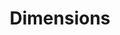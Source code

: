 ---
layout: default
bigquery: https://console.cloud.google.com/bigquery?p=covid-19-dimensions-ai&page=table&d=data&t=publications
contributors: Digital Science, https://www.digital-science.com/
cost: Free for personal, non-commercial use.
description: Dimensions contains more than 100 million publications, ranging from
  articles published in scholarly journals, books and book chapters, to preprints
  and conference proceedings. All publications are contextualized with linked data
  sets, funding, publications, patents, clinical trials, and policy documents. You
  can also view associated categories, funders, institutions, and researcher profiles.
documentation: https://docs.dimensions.ai/bigquery/index.html
last_edit: 04/11/2022, 03:53:42
location: https://www.dimensions.ai/products/free/
maintained_by: Digital Science, https://www.digital-science.com/
schema_fields:
- brief_title
- funding_cad
- funding_nzd
- authors
- cpc
- grant_number
- family_members_ids
- funding_eur
- funder_org_countries
- publication_ids
- category_rcdc
- gender
- book_series_title
- acronym
- active_years
- mesh_headings
- end_year
- external_ids
- funding_details
- funder_org_state_codes
- title
- research_org_state_names
- start_date
- pmid
- resulting_publication_doi
- assignee_orgs
- resulting_publication_ids
- funding_cny
- description
- established
- phase
- pages
- date_modified
- linkout
- created_date
- associated_publication_doi
- category_hra
- category_hrcs_rac
- arxiv_id
- assignee_countries
- funding_chf
- altmetrics
- category_icrp_ct
- date_imported_gbq
- links
- start_year
- publication_date
- legal_status
- book_title
- name
- relationships
- organisation_details
- concepts
- associated_publication_arxiv_id
- filing_status
- cited_by_ids
- open_access_categories_v2
- priority_date
- date
- publication_year
- issue
- ipcr
- doi
- filing_date
- funder_orgs
- language
- foa_number
- original_assignee_countries
- expiration_year
- conference
- end_date
- original_assignee_orgs
- citations
- year
- date_print
- journal
- original_title
- funding_amount
- conditions
- repository_url
- volume
- application_number
- journal_lists
- mesh_terms
- acronyms
- original_abstract
- category_for
- priority_year
- date_normal
- id
- category_uoa
- types
- kind
- granted_year
- investigators
- expiration_date
- registry
- funding_usd
- inventor_names
- research_org_city_names
- funding_gbp
- date_inserted
- address
- funding_aud
- research_org_cities
- researcher_ids
- jurisdiction
- metrics
- proceedings_title
- repository_name
- source_id
- associated_publication_id
- status
- patent_ids
- funder_org_acronyms
- pmcid
- repository_id
- type
- isbn
- citation_string
- editors
- categories
- filing_year
- labels
- email_address
- associated_grant_ids
- granted_date
- clinical_trial_ids
- wikipedia_url
- category_sdg
- date_online
- funder_countries
- license
- funding_jpy
- category_hrcs_hc
- category_bra
- associated_publication_pmid
- funding_currency
- citations_count
- parent_id
- research_orgs
- category_icrp_cso
- family_id
- acknowledgements
- open_access_categories
- research_org_countries
- current_assignee_orgs
- funder_org_cities
- embargo_date
- aliases
- supporting_grant_ids
- reference_ids
- current_assignee_countries
- interventions
- abstract
- funder_org
- original_assignee
- current_assignee
- research_org_country_names
- legal_events
- family_count
- subtitles
- eisbn
- research_org_state_codes
- publisher
shortname: dimensions
tags:
- scholarly literature
- patents
- funding
- clinical trials
- academic profiles
terms_of_use: 'Use of both the Dimensions COVID-19 dataset and full Dimensions dataset
  are subject to the Dimensions Terms of use: https://www.dimensions.ai/policies-terms-legal '
title: Dimensions
uuid: dcff88bd-fe6b-4fdb-8159-809bf9d7bc1c
---